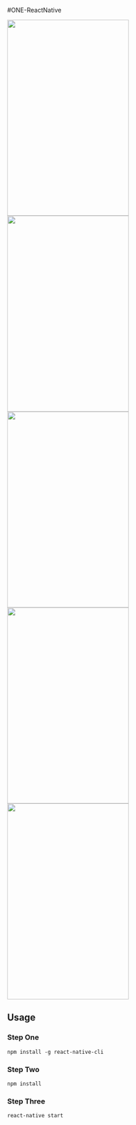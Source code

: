 #ONE-ReactNative

<img width="280" height="450" src="https://github.com/kenvies/ONE-ReactNative/blob/master/dis/Simulator%20Screen%20Shot%202017年8月16日%20下午3.12.04.png"/>
<img width="280" height="450" src="https://github.com/kenvies/ONE-ReactNative/blob/master/dis/Simulator%20Screen%20Shot%202017年8月16日%20下午3.12.12.png"/>
<img width="280" height="450" src="https://github.com/kenvies/ONE-ReactNative/blob/master/dis/Simulator%20Screen%20Shot%202017年8月16日%20下午3.12.17.png"/>
<img width="280" height="450" src="https://github.com/kenvies/ONE-ReactNative/blob/master/dis/Simulator%20Screen%20Shot%202017年8月16日%20下午3.12.24.png"/>
<img width="280" height="450" src="https://github.com/kenvies/ONE-ReactNative/blob/master/dis/Simulator%20Screen%20Shot%202017年8月16日%20下午3.12.43.png"/>

Usage
-----
### Step One

```
npm install -g react-native-cli
```
### Step Two

```
npm install
```
### Step Three

```
react-native start
```
